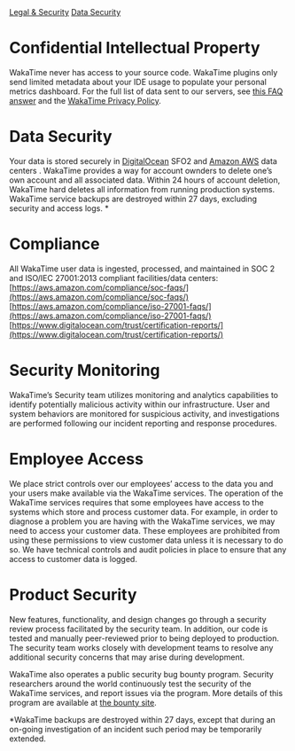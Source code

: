 <div class="legal-nav">
  <a href="/legal">Legal & Security</a> <a href="./data-security">Data Security</a>
</div>

# Confidential Intellectual Property

WakaTime never has access to your source code.
WakaTime plugins only send limited metadata about your IDE usage to populate your personal metrics dashboard.
For the full list of data sent to our servers, see [this FAQ answer](/faq#data-collected) and the [WakaTime Privacy Policy](/legal/privacy-policy).


# Data Security

Your data is stored securely in [DigitalOcean][digital ocean] SFO2 and [Amazon AWS][amazon aws] data centers .
WakaTime provides a way for account ownders to delete one’s own account and all associated data.
Within 24 hours of account deletion, WakaTime hard deletes all information from running production systems.
WakaTime service backups are destroyed within 27 days, excluding security and access logs. *


# Compliance

All WakaTime user data is ingested, processed, and maintained in SOC 2 and ISO/IEC 27001:2013 compliant facilities/data centers:
[https://aws.amazon.com/compliance/soc-faqs/](https://aws.amazon.com/compliance/soc-faqs/)
[https://aws.amazon.com/compliance/iso-27001-faqs/](https://aws.amazon.com/compliance/iso-27001-faqs/)
[https://www.digitalocean.com/trust/certification-reports/](https://www.digitalocean.com/trust/certification-reports/)


# Security Monitoring
WakaTime’s Security team utilizes monitoring and analytics capabilities to identify potentially malicious activity within our infrastructure.
User and system behaviors are monitored for suspicious activity, and investigations are performed following our incident reporting and response procedures.


# Employee Access

We place strict controls over our employees’ access to the data you and your users make available via the WakaTime services.
The operation of the WakaTime services requires that some employees have access to the systems which store and process customer data.
For example, in order to diagnose a problem you are having with the WakaTime services, we may need to access your customer data.
These employees are prohibited from using these permissions to view customer data unless it is necessary to do so.
We have technical controls and audit policies in place to ensure that any access to customer data is logged.

# Product Security

New features, functionality, and design changes go through a security review process facilitated by the security team.
In addition, our code is tested and manually peer-reviewed prior to being deployed to production.
The security team works closely with development teams to resolve any additional security concerns that may arise during development.

WakaTime also operates a public security bug bounty program.
Security researchers around the world continuously test the security of the WakaTime services, and report issues via the program.
More details of this program are available at [the bounty site][bug bounty].

*WakaTime backups are destroyed within 27 days, except that during an on-going investigation of an incident such period may be temporarily extended.

[digital ocean]: https://www.digitalocean.com/legal/data-security/
[amazon aws]: https://aws.amazon.com/security/
[bug bounty]: https://hackerone.com/wakatime
